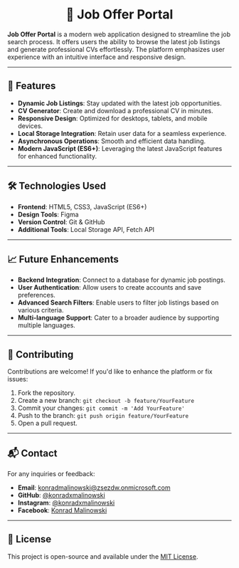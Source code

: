 <h1 align="center">💼 Job Offer Portal</h1>

**Job Offer Portal** is a modern web application designed to streamline the job search process. It offers users the ability to browse the latest job listings and generate professional CVs effortlessly. The platform emphasizes user experience with an intuitive interface and responsive design.

---

## 🚀 Features

- **Dynamic Job Listings**: Stay updated with the latest job opportunities.
- **CV Generator**: Create and download a professional CV in minutes.
- **Responsive Design**: Optimized for desktops, tablets, and mobile devices.
- **Local Storage Integration**: Retain user data for a seamless experience.
- **Asynchronous Operations**: Smooth and efficient data handling.
- **Modern JavaScript (ES6+)**: Leveraging the latest JavaScript features for enhanced functionality.

---

## 🛠️ Technologies Used

- **Frontend**: HTML5, CSS3, JavaScript (ES6+)
- **Design Tools**: Figma
- **Version Control**: Git & GitHub
- **Additional Tools**: Local Storage API, Fetch API

---

## 📈 Future Enhancements

- **Backend Integration**: Connect to a database for dynamic job postings.
- **User Authentication**: Allow users to create accounts and save preferences.
- **Advanced Search Filters**: Enable users to filter job listings based on various criteria.
- **Multi-language Support**: Cater to a broader audience by supporting multiple languages.

---

## 🤝 Contributing

Contributions are welcome! If you'd like to enhance the platform or fix issues:

1. Fork the repository.
2. Create a new branch: `git checkout -b feature/YourFeature`
3. Commit your changes: `git commit -m 'Add YourFeature'`
4. Push to the branch: `git push origin feature/YourFeature`
5. Open a pull request.

---

## 📬 Contact

For any inquiries or feedback:

- **Email**: [konradmalinowski@zsezdw.onmicrosoft.com](mailto:konradmalinowski@zsezdw.onmicrosoft.com)
- **GitHub**: [@konradxmalinowski](https://github.com/konradxmalinowski)
- **Instagram**: [@konradxmalinowski](https://www.instagram.com/konradxmalinowski/)
- **Facebook**: [Konrad Malinowski](https://www.facebook.com/konradxmalinowski/)

---

## 📄 License

This project is open-source and available under the [MIT License](LICENSE).



